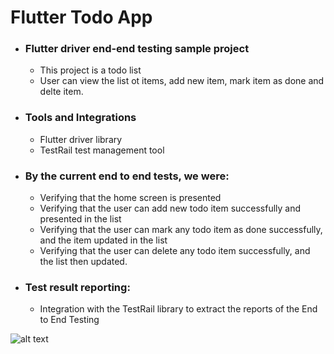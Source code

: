 # Flutter Todo App



* ### Flutter driver end-end testing sample project
    * This project is a todo list
    * User can view the list ot items, add new item, mark item as done and delte item.

* ### Tools and Integrations
    * Flutter driver library
    * TestRail test management tool

 * ### By the current end to end tests, we were:
    * Verifying that the home screen is presented
    * Verifying that the user can add new todo item successfully and presented in the list
    * Verifying that the user can mark any todo item as done successfully, and the item updated in the list
    * Verifying that the user can delete any todo item successfully, and the list then updated.
           
 * ### Test result reporting:
    * Integration with the TestRail library to extract the reports of the End to End Testing

![alt text](https://i.ibb.co/bHrVL4h/Development-processes-Page-7.png)
